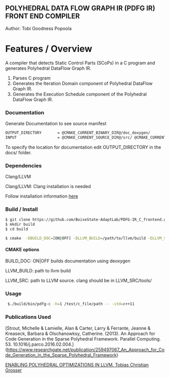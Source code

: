 ## POLYHEDRAL DATA FLOW GRAPH IR (PDFG IR) FRONT END COMPILER

Author: Tobi Goodness Popoola

# Features / Overview
A compiler that detects Static Control Parts (SCoPs) in a C program and generates Polyhedral DataFlow Graph IR.

1. Parses C program 
2. Generates the Iteration Domain component of Polyhedral DataFlow Graph IR.
3. Generates the Execution Schedule component of the Polyhedral DataFlow Graph IR.


### Documentation

Generate Documentation to see source manifest


```sh
OUTPUT_DIRECTORY       = @CMAKE_CURRENT_BINARY_DIR@/doc_doxygen/
INPUT                  = @CMAKE_CURRENT_SOURCE_DIR@/src/ @CMAKE_CURRENT_SOURCE_DIR@/docs
```
To specify the location for documentation edit OUTPUT_DIRECTORY in the docs/ folder.


### Dependencies
Clang/LLVM

Clang/LLVM: Clang installation is needed

Follow installation information [here](https://clang.llvm.org/get_started.html)



### Build / Install

```sh
$ git clone https://github.com/BoiseState-AdaptLab/PDFG-IR_C_frontend.git
$ mkdir build
$ cd build
```


```sh
$ cmake  -DBUILD_DOC=[ON|OFF] -DLLVM_BUILD=/path/to/llvm/build -DLLVM_SRC=path/to/llvm/src ../PDFG-IR_C_frontend

```

#### CMAKE options

BUILD\_DOC: ON|OFF builds documentation using deoxygen

LLVM\_BUILD: path to llvm build

LLVM\_SRC: path to LLVM source. clang should be in LLVM\_SRC/tools/

### Usage

```sh
 $./build/bin/pdfg-c -h=1 /test/c_file/path -- -std=c++11

```


### Publications Used 

[Strout, Michelle & Lamielle, Alan & Carter, Larry & Ferrante, Jeanne & Kreaseck, Barbara & Olschanowksy, Catherine. (2013). An Approach for Code Generation in the Sparse Polyhedral Framework. Parallel Computing. 53. 10.1016/j.parco.2016.02.004.] (https://www.researchgate.net/publication/259497067_An_Approach_for_Code_Generation_in_the_Sparse_Polyhedral_Framework) 


[ENABLING POLYHEDRAL OPTIMIZATIONS IN LLVM. Tobias Christian Grosser](https://polly.llvm.org/publications/grosser-diploma-thesis.pdf)
